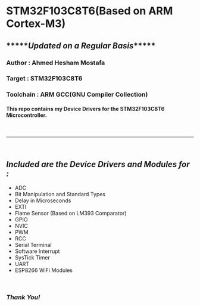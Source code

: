 
# STM32F103C8T6(Based on ARM Cortex-M3)
## \*\*\*\*\**Updated on a Regular Basis*\*\*\*\*\*

### **Author** : Ahmed Hesham Mostafa

### **Target** : STM32F103C8T6

### **Toolchain** : ARM GCC(GNU Compiler Collection)

#### This repo contains my Device Drivers for the STM32F103C8T6 Microcontroller.
<br/> 

**************************************************************   

<br/>

 ## *Included are the Device Drivers and Modules for :*
- ADC
- Bit Manipulation and Standard Types
- Delay in Microseconds
- EXTI
- Flame Sensor (Based on LM393 Comparator)
- GPIO
- NVIC
- PWM
- RCC
- Serial Terminal
- Software Interrupt
- SysTick Timer
- UART
- ESP8266 WiFi Modules

<br/>

### *Thank You!*
